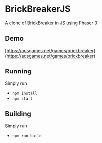 # BrickBreakerJS

A clone of BrickBreaker in JS using Phaser 3

## Demo

[https://adsgames.net/games/brickbreaker](https://adsgames.net/games/brickbreaker)

## Running

Simply run

- `npm install`
- `npm start`

## Building

Simply run

- `npm run build`
